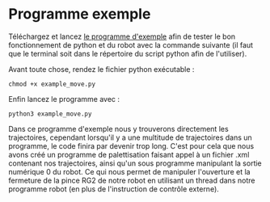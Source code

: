 # Programme exemple

Téléchargez et lancez [le programme d'exemple](example_move.py) afin de tester le bon fonctionnement de python et du robot avec la commande suivante (il faut que le terminal soit dans le répertoire du script python afin de l'utiliser).

Avant toute chose, rendez le fichier python exécutable :

```
chmod +x example_move.py
```

Enfin lancez le programme avec :

```
python3 example_move.py
```

Dans ce programme d'exemple nous y trouverons directement les trajectoires, cependant lorsqu'il y a une multitude de trajectoires dans un programme, le code finira par devenir trop long.
C'est pour cela que nous avons créé un programme de palettisation faisant appel à un fichier .xml contenant nos trajectoires, ainsi qu'un sous programme manipulant la sortie numérique 0 du robot. Ce qui nous permet de manipuler l'ouverture et la fermeture de la pince RG2 de notre robot en utilisant un thread dans notre programme robot (en plus de l'instruction de contrôle externe).
